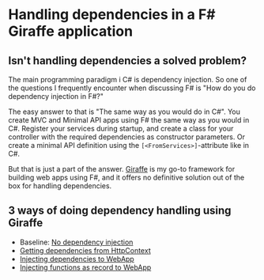 # Handling dependencies in a F# Giraffe application

## Isn't handling dependencies a solved problem?

The main programming paradigm i C# is dependency injection. So one of the questions I frequently encounter
when discussing F# is "How do you do dependency injection in F#?"

The easy answer to that is "The same way as you would do in C#". You create MVC and Minimal API apps using F# 
the same way as you would in C#. Register your services during startup, and create a class for your controller
with the required dependencies as constructor parameters. Or create a minimal API definition using the 
`[<FromServices>]`-attribute like in C#.  

But that is just a part of the answer. [Giraffe](https://giraffe.wiki/) is my go-to framework for building
web apps using F#, and it offers no definitive solution out of the box for handling dependencies.

## 3 ways of doing dependency handling using Giraffe

*  Baseline: [No dependency injection](./NoDi/NoDi.fs)
*  [Getting dependencies from HttpContext](./FromCtx/FromCtx.fs)
*  [Injecting dependencies to WebApp](./ToWebApp/ToWebApp.fs)
*  [Injecting functions as record to WebApp](./DiRecord/DiRecord.fs)

